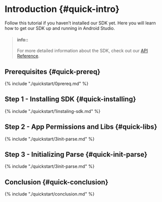 # Introduction {#quick-intro}

Follow this tutorial if you haven’t installed our SDK yet.
Here you will learn how to get our SDK up and running in Android Studio.

> #### info::
> For more detailed information about the SDK, check out our [API Reference](http://parseplatform.org/Parse-SDK-Android/api/ "Parse-SDK-Android").

## Prerequisites {#quick-prereq}
{% include "./quickstart/0prereq.md" %}

## Step 1 - Installing SDK {#quick-installing}
{% include "./quickstart/1instaling-sdk.md" %}

## Step 2 - App Permissions and Libs {#quick-libs}
{% include "./quickstart/3init-parse.md" %}

## Step 3 - Initializing Parse {#quick-init-parse}
{% include "./quickstart/3init-parse.md" %}

## Conclusion {#quick-conclusion}
{% include "./quickstart/conclusion.md" %}
